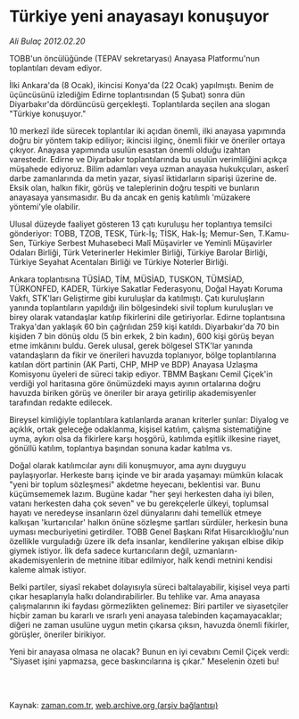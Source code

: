 # Türkiye yeni anayasayı konuşuyor

*Ali Bulaç 2012.02.20*

<td class="columnist-detail">
<p>TOBB'un öncülüğünde (TEPAV sekretaryası) Anayasa Platformu'nun toplantıları devam ediyor.</p>
<p>
<div id="haberMetinDiv">
<p> İlki Ankara'da (8 Ocak), ikincisi Konya'da (22 Ocak) yapılmıştı. Benim de üçüncüsünü izlediğim Edirne toplantısından (5 Şubat) sonra dün Diyarbakır'da dördüncüsü gerçekleşti. Toplantılarda seçilen ana slogan "Türkiye konuşuyor."
<p>10 merkezî ilde sürecek toplantılar iki açıdan önemli, ilki anayasa yapımında doğru bir yöntem takip ediliyor; ikincisi ilginç, önemli fikir ve öneriler ortaya çıkıyor. Anayasa yapımında usulün esastan önemli olduğu izahtan varestedir. Edirne ve Diyarbakır toplantılarında bu usulün verimliliğini açıkça müşahede ediyoruz. Bilim adamları veya uzman anayasa hukukçuları, askerî darbe zamanlarında da metin yazar, siyasî iktidarların siparişi üzerine de. Eksik olan, halkın fikir, görüş ve taleplerinin doğru tespiti ve bunların anayasaya yansımasıdır. Bu da ancak en geniş katılımlı 'müzakere yöntemi'yle olabilir.
<p>Ulusal düzeyde faaliyet gösteren 13 çatı kuruluşu her toplantıya temsilci gönderiyor: TOBB, TZOB, TESK, Türk-İş; TİSK, Hak-İş; Memur-Sen, T.Kamu-Sen, Türkiye Serbest Muhasebeci Malî Müşavirler ve Yeminli Müşavirler Odaları Birliği, Türk Veterinerler Hekimler Birliği, Türkiye Barolar Birliği, Türkiye Seyahat Acentaları Birliği ve Türkiye Noterler Birliği.
<p>Ankara toplantısına TÜSİAD, TİM, MÜSİAD, TUSKON, TÜMSİAD, TÜRKONFED, KADER, Türkiye Sakatlar Federasyonu, Doğal Hayatı Koruma Vakfı, STK'ları Geliştirme gibi kuruluşlar da katılmıştı. Çatı kuruluşların yanında toplantıların yapıldığı ilin bölgesindeki sivil toplum kuruluşları ve birey olarak vatandaşlar katılıp fikirlerini dile getiriyorlar. Edirne toplantısına Trakya'dan yaklaşık 60 bin çağrılıdan 259 kişi katıldı. Diyarbakır'da 70 bin kişiden 7 bin dönüş oldu (5 bin erkek, 2 bin kadın), 600 kişi görüş beyan etme imkânını buldu. Gerek ulusal, gerek bölgesel STK'lar yanında vatandaşların da fikir ve önerileri havuzda toplanıyor, bölge toplantılarına katılan dört partinin (AK Parti, CHP, MHP ve BDP) Anayasa Uzlaşma Komisyonu üyeleri de süreci takip ediyor. TBMM Başkanı Cemil Çiçek'in verdiği yol haritasına göre önümüzdeki mayıs ayının ortalarına doğru havuzda biriken görüş ve öneriler bir araya getirilip akademisyenler tarafından redakte edilecek.
<p>Bireysel kimliğiyle toplantılara katılanlarda aranan kriterler şunlar: Diyalog ve açıklık, ortak geleceğe odaklanma, kişisel katılım, çalışma sistematiğine uyma, aykırı olsa da fikirlere karşı hoşgörü, katılımda eşitlik ilkesine riayet, gönüllü katılım, toplantıya başından sonuna kadar katılma vs.
<p>Doğal olarak katılımcılar aynı dili konuşmuyor, ama aynı duyguyu paylaşıyorlar. Herkeste barış içinde ve bir arada yaşamayı mümkün kılacak "yeni bir toplum sözleşmesi" akdetme heyecanı, beklentisi var. Bunu küçümsememek lazım. Bugüne kadar "her şeyi herkesten daha iyi bilen, vatanı herkesten daha çok seven" ve bu gerekçelerle ülkeyi, toplumsal hayatı ve neredeyse insanların özel dünyalarını dahi temellük etmeye kalkışan 'kurtarıcılar' halkın önüne sözleşme şartları sürdüler, herkesin buna uyması mecburiyetini getirdiler. TOBB Genel Başkanı Rifat Hisarcıklıoğlu'nun özellikle vurguladığı üzere ilk defa insanlar, kendilerine yakışan elbise dikip giymek istiyor. İlk defa sadece kurtarıcıların değil, uzmanların-akademisyenlerin de metnine itibar edilmiyor, halk kendi metnini kendisi kaleme almak istiyor.
<p>Belki partiler, siyasî rekabet dolayısıyla süreci baltalayabilir, kişisel veya parti çıkar hesaplarıyla halkı dolandırabilirler. Bu tehlike var. Ama anayasa çalışmalarının iki faydası görmezlikten gelinemez: Biri partiler ve siyasetçiler hiçbir zaman bu kararlı ve ısrarlı yeni anayasa talebinden kaçamayacaklar; diğeri ne zaman usulüne uygun metin çıkarsa çıksın, havuzda önemli fikirler, görüşler, öneriler birikiyor.
<p>Yeni bir anayasa olmasa ne olacak? Bunun en iyi cevabını Cemil Çiçek verdi: "Siyaset işini yapmazsa, gece baskıncılarına iş çıkar." Meselenin özeti bu! </p></p></p></p></p></p></p></p></div>
</p>


<p><br>
		 </br></p></td>

Kaynak: [zaman.com.tr](http://zaman.com.tr/yazar.do?yazino=1247848), [web.archive.org (arşiv bağlantısı)](http://web.archive.org/web/20120306161811/http://www.zaman.com.tr:80/yazar.do?yazino=1247848)

